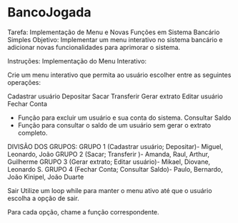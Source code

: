 # BancoJogada

Tarefa: Implementação de Menu e Novas Funções em Sistema Bancário Simples
Objetivo:
Implementar um menu interativo no sistema bancário e adicionar novas funcionalidades para aprimorar o sistema.

Instruções:
Implementação do Menu Interativo:

Crie um menu interativo que permita ao usuário escolher entre as seguintes operações:

Cadastrar usuário 
Depositar 
Sacar 
Transferir 
Gerar extrato 
Editar usuário 
Fechar Conta 
- Função para excluir um usuário e sua conta do sistema.
Consultar Saldo
- Função para consultar o saldo de um usuário sem gerar o extrato completo.

DIVISÃO DOS GRUPOS:
GRUPO 1 (Cadastrar usuário; Depositar)- Miguel, Leonardo, João
GRUPO 2 (Sacar; Transferir )- Amanda, Raul, Arthur, Guilherme
GRUPO 3 (Gerar extrato; Editar usuário)- Mikael, Diovane, Leonardo S.
GRUPO 4 (Fechar Conta; Consultar Saldo)- Paulo, Bernardo, João Kinipel, João Duarte

Sair
Utilize um loop while para manter o menu ativo até que o usuário escolha a opção de sair.

Para cada opção, chame a função correspondente.
